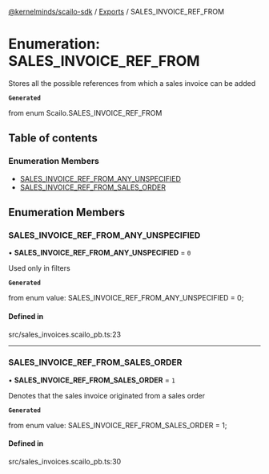 [@kernelminds/scailo-sdk](../README.md) / [Exports](../modules.md) / SALES\_INVOICE\_REF\_FROM

# Enumeration: SALES\_INVOICE\_REF\_FROM

Stores all the possible references from which a sales invoice can be added

**`Generated`**

from enum Scailo.SALES_INVOICE_REF_FROM

## Table of contents

### Enumeration Members

- [SALES\_INVOICE\_REF\_FROM\_ANY\_UNSPECIFIED](SALES_INVOICE_REF_FROM.md#sales_invoice_ref_from_any_unspecified)
- [SALES\_INVOICE\_REF\_FROM\_SALES\_ORDER](SALES_INVOICE_REF_FROM.md#sales_invoice_ref_from_sales_order)

## Enumeration Members

### SALES\_INVOICE\_REF\_FROM\_ANY\_UNSPECIFIED

• **SALES\_INVOICE\_REF\_FROM\_ANY\_UNSPECIFIED** = ``0``

Used only in filters

**`Generated`**

from enum value: SALES_INVOICE_REF_FROM_ANY_UNSPECIFIED = 0;

#### Defined in

src/sales_invoices.scailo_pb.ts:23

___

### SALES\_INVOICE\_REF\_FROM\_SALES\_ORDER

• **SALES\_INVOICE\_REF\_FROM\_SALES\_ORDER** = ``1``

Denotes that the sales invoice originated from a sales order

**`Generated`**

from enum value: SALES_INVOICE_REF_FROM_SALES_ORDER = 1;

#### Defined in

src/sales_invoices.scailo_pb.ts:30
